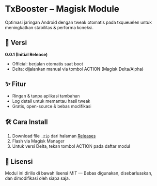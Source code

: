 # TxBooster – Magisk Module

Optimasi jaringan Android dengan tweak otomatis pada txqueuelen untuk meningkatkan stabilitas & performa koneksi.

## 🚀 Versi

**0.0.1 (Initial Release)**

- Official: berjalan otomatis saat boot
- Delta: dijalankan manual via tombol ACTION (Magisk Delta/Alpha)

## ✨ Fitur

- Ringan & tanpa aplikasi tambahan
- Log detail untuk memantau hasil tweak
- Gratis, open-source & bebas modifikasi

## 🛠️ Cara Install

1. Download file `.zip` dari halaman [Releases](https://github.com/rendevouz999/TxBooster/releases)
2. Flash via Magisk Manager
3. Untuk versi Delta, tekan tombol ACTION pada daftar modul

## 📜 Lisensi

Modul ini dirilis di bawah lisensi MIT — Bebas digunakan, disebarluaskan, dan dimodifikasi oleh siapa saja.
